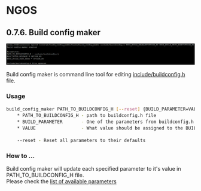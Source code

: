 NGOS
====

0.7.6. Build config maker
-------------------------

<p align="center">
    <img src="https://github.com/Gris87/ngos/blob/master/tools/qt/build_config_maker/Screenshot.png?raw=true" alt="Screenshot"/>
</p>

Build config maker is command line tool for editing [include/buildconfig.h](../../../../include/buildconfig.h) file.

### Usage

```sh
build_config_maker PATH_TO_BUILDCONFIG_H [--reset] {BUILD_PARAMETER=VALUE}
    * PATH_TO_BUILDCONFIG_H - path to buildconfig.h file
    * BUILD_PARAMETER       - One of the parameters from buildconfig.h file
    * VALUE                 - What value should be assigned to the BUILD_PARAMETER

    --reset - Reset all parameters to their defaults
```

### How to ...

Build config maker will update each specified parameter to it's value in PATH_TO_BUILDCONFIG_H file.<br/>
Please check the [list of available parameters](../../3.%20Configuration/README.md#-general-parameters-)
